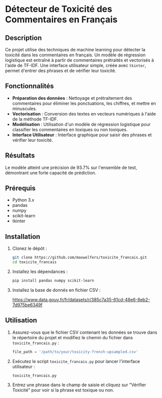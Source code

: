 # Détecteur de Toxicité des Commentaires en Français

## Description

Ce projet utilise des techniques de machine learning pour détecter la toxicité dans les commentaires en français. Un modèle de régression logistique est entraîné à partir de commentaires prétraités et vectorisés à l'aide de TF-IDF. Une interface utilisateur simple, créée avec `tkinter`, permet d'entrer des phrases et de vérifier leur toxicité.

## Fonctionnalités

- **Préparation des données** : Nettoyage et prétraitement des commentaires pour éliminer les ponctuations, les chiffres, et mettre en minuscules.
- **Vectorisation** : Conversion des textes en vecteurs numériques à l'aide de la méthode TF-IDF.
- **Modélisation** : Utilisation d'un modèle de régression logistique pour classifier les commentaires en toxiques ou non toxiques.
- **Interface Utilisateur** : Interface graphique pour saisir des phrases et vérifier leur toxicité.

## Résultats

Le modèle atteint une précision de 93.7% sur l'ensemble de test, démontrant une forte capacité de prédiction.

## Prérequis

- Python 3.x
- pandas
- numpy
- scikit-learn
- tkinter

## Installation

1. Clonez le dépôt :
    ```sh
    git clone https://github.com/maxwolfers/toxicite_francais.git
    cd toxicite_francais
    ```

2. Installez les dépendances :
    ```sh
    pip install pandas numpy scikit-learn
    ```
3. Installez la base de donnés en fichier CSV :
   
   https://www.data.gouv.fr/fr/datasets/r/385c7a35-61cd-48e6-8eb2-7d975be6349f

   

## Utilisation

1. Assurez-vous que le fichier CSV contenant les données se trouve dans le répertoire du projet et modifiez le chemin du fichier dans `toxicite_francais.py` :
    ```python
    file_path = '/path/to/your/toxicity-french-upsampled.csv'
    ```

2. Exécutez le script `toxicite_francais.py` pour lancer l'interface utilisateur :
    ```sh
    toxicite_francais.py
    ```

3. Entrez une phrase dans le champ de saisie et cliquez sur "Vérifier Toxicité" pour voir si la phrase est toxique ou non.


